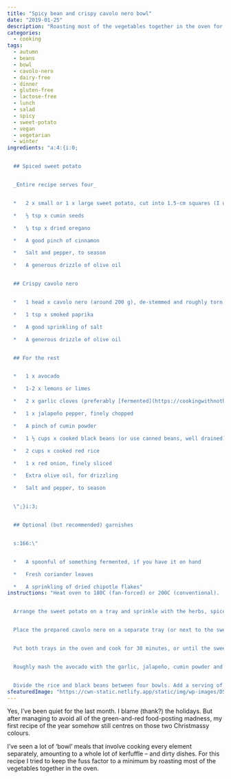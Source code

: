 ```yaml
---
title: "Spicy bean and crispy cavolo nero bowl"
date: "2019-01-25"
description: "Roasting most of the vegetables together in the oven for this meal in a bowl keeps the fuss factor to a minimum."
categories: 
  - cooking
tags: 
  - autumn
  - beans
  - bowl
  - cavolo-nero
  - dairy-free
  - dinner
  - gluten-free
  - lactose-free
  - lunch
  - salad
  - spicy
  - sweet-potato
  - vegan
  - vegetarian
  - winter
ingredients: "a:4:{i:0;


  ## Spiced sweet potato


  _Entire recipe serves four_ 


  *   2 x small or 1 x large sweet potato, cut into 1.5-cm squares (I used a purple variety since that’s what was in season; fitting in with the dish’s colour palette was a bonus)

  *   ½ tsp x cumin seeds

  *   ¼ tsp x dried oregano

  *   A good pinch of cinnamon

  *   Salt and pepper, to season

  *   A generous drizzle of olive oil


  ## Crispy cavolo nero


  *   1 head x cavolo nero (around 200 g), de-stemmed and roughly torn

  *   1 tsp x smoked paprika

  *   A good sprinkling of salt

  *   A generous drizzle of olive oil


  ## For the rest


  *   1 x avocado

  *   1-2 x lemons or limes

  *   2 x garlic cloves (preferably [fermented](https://cookingwithnothing.com/fermented-garlic/)), crushed

  *   1 x jalapeño pepper, finely chopped

  *   A pinch of cumin powder

  *   1 ½ cups x cooked black beans (or use canned beans, well drained)

  *   2 cups x cooked red rice

  *   1 x red onion, finely sliced

  *   Extra olive oil, for drizzling

  *   Salt and pepper, to season


  \";}i:3;


  ## Optional (but recommended) garnishes


  s:166:\"


  *   A spoonful of something fermented, if you have it on hand

  *   Fresh coriander leaves

  *   A sprinkling of dried chipotle flakes"
instructions: "Heat oven to 180C (fan-forced) or 200C (conventional).


  Arrange the sweet potato on a tray and sprinkle with the herbs, spices, salt and pepper. Drizzle with olive oil and toss to combine.


  Place the prepared cavolo nero on a separate tray (or next to the sweet potato, if there’s space). Sprinkle with the paprika and salt, then drizzle with olive oil. Scrunch the leaves in your hands to coat.


  Put both trays in the oven and cook for 30 minutes, or until the sweet potato is cooked through and the cavolo nero is nice and crispy.


  Roughly mash the avocado with the garlic, jalapeño, cumin powder and the juice of half a lemon. Season with salt and pepper.


  Divide the rice and black beans between four bowls. Add a serving of the cooked sweet potato and cavolo nero to each, then top with a spoonful of smashed avocado. Sprinkle some sliced red onion over the top, as well as any garnishes of choice. Finish with an extra drizzle of olive oil, a good squeeze of lemon or lime juice and a touch of salt and pepper."
sfeaturedImage: "https://cwn-static.netlify.app/static/img/wp-images/DSC_0263-3.jpg"
---
```


Yes, I’ve been quiet for the last month. I blame (thank?) the holidays. But after managing to avoid all of the green-and-red food-posting madness, my first recipe of the year somehow still centres on those two Christmassy colours.

I’ve seen a lot of ‘bowl’ meals that involve cooking every element separately, amounting to a whole lot of kerfuffle – and dirty dishes. For this recipe I tried to keep the fuss factor to a minimum by roasting most of the vegetables together in the oven.
